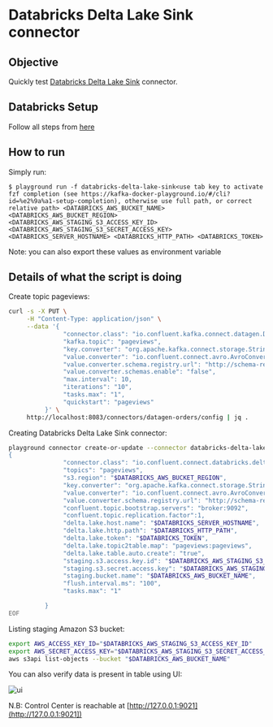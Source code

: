# Databricks Delta Lake Sink connector


## Objective

Quickly test [Databricks Delta Lake Sink](https://docs.confluent.io/kafka-connect-databricks-delta-lake-sink/current/overview.html) connector.


## Databricks Setup

Follow all steps from [here](https://docs.confluent.io/kafka-connectors/databricks-delta-lake-sink/current/databricks-aws-setup.html#set-up-databricks-delta-lake-aws)

## How to run

Simply run:

```
$ playground run -f databricks-delta-lake-sink<use tab key to activate fzf completion (see https://kafka-docker-playground.io/#/cli?id=%e2%9a%a1-setup-completion), otherwise use full path, or correct relative path> <DATABRICKS_AWS_BUCKET_NAME> <DATABRICKS_AWS_BUCKET_REGION> <DATABRICKS_AWS_STAGING_S3_ACCESS_KEY_ID> <DATABRICKS_AWS_STAGING_S3_SECRET_ACCESS_KEY> <DATABRICKS_SERVER_HOSTNAME> <DATABRICKS_HTTP_PATH> <DATABRICKS_TOKEN> 
```

Note: you can also export these values as environment variable

## Details of what the script is doing

Create topic pageviews:

```bash
curl -s -X PUT \
     -H "Content-Type: application/json" \
     --data '{
               "connector.class": "io.confluent.kafka.connect.datagen.DatagenConnector",
               "kafka.topic": "pageviews",
               "key.converter": "org.apache.kafka.connect.storage.StringConverter",
               "value.converter": "io.confluent.connect.avro.AvroConverter",
               "value.converter.schema.registry.url": "http://schema-registry:8081",
               "value.converter.schemas.enable": "false",
               "max.interval": 10,
               "iterations": "10",
               "tasks.max": "1",
               "quickstart": "pageviews"
          }' \
     http://localhost:8083/connectors/datagen-orders/config | jq .
```

Creating Databricks Delta Lake Sink connector:

```bash
playground connector create-or-update --connector databricks-delta-lake-sink --environment "${PLAYGROUND_ENVIRONMENT}" << EOF
{
               "connector.class": "io.confluent.connect.databricks.deltalake.DatabricksDeltaLakeSinkConnector",
               "topics": "pageviews",
               "s3.region": "$DATABRICKS_AWS_BUCKET_REGION",
               "key.converter": "org.apache.kafka.connect.storage.StringConverter",
               "value.converter": "io.confluent.connect.avro.AvroConverter",
               "value.converter.schema.registry.url": "http://schema-registry:8081",
               "confluent.topic.bootstrap.servers": "broker:9092",
               "confluent.topic.replication.factor":1,
               "delta.lake.host.name": "$DATABRICKS_SERVER_HOSTNAME",
               "delta.lake.http.path": "$DATABRICKS_HTTP_PATH",
               "delta.lake.token": "$DATABRICKS_TOKEN",
               "delta.lake.topic2table.map": "pageviews:pageviews",
               "delta.lake.table.auto.create": "true",
               "staging.s3.access.key.id": "$DATABRICKS_AWS_STAGING_S3_ACCESS_KEY_ID",
               "staging.s3.secret.access.key": "$DATABRICKS_AWS_STAGING_S3_SECRET_ACCESS_KEY",
               "staging.bucket.name": "$DATABRICKS_AWS_BUCKET_NAME",
               "flush.interval.ms": "100",
               "tasks.max": "1"

          }
EOF
```


Listing staging Amazon S3 bucket:

```bash
export AWS_ACCESS_KEY_ID="$DATABRICKS_AWS_STAGING_S3_ACCESS_KEY_ID"
export AWS_SECRET_ACCESS_KEY="$DATABRICKS_AWS_STAGING_S3_SECRET_ACCESS_KEY"
aws s3api list-objects --bucket "$DATABRICKS_AWS_BUCKET_NAME"
```

You can also verify data is present in table using UI:

![ui](screenshot1.jpg)


N.B: Control Center is reachable at [http://127.0.0.1:9021](http://127.0.0.1:9021])
